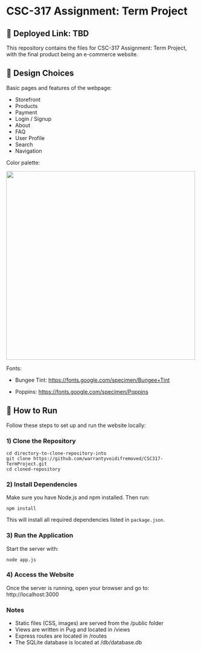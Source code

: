 # CSC-317 Assignment: Term Project
## 🔗 Deployed Link: TBD
This repository contains the files for CSC-317 Assignment: Term Project, with the final product being an e-commerce website.

## 🎨 Design Choices
Basic pages and features of the webpage:
- Storefront
- Products
- Payment 
- Login / Signup
- About
- FAQ
- User Profile
- Search
- Navigation

Color palette:

<img width="500" src="https://i.imgur.com/PJSxSf0.png">

Fonts:

- Bungee Tint: https://fonts.google.com/specimen/Bungee+Tint

- Poppins: https://fonts.google.com/specimen/Poppins

## 🚀 How to Run
Follow these steps to set up and run the website locally:

### 1) Clone the Repository
```
cd directory-to-clone-repository-into
git clone https://github.com/warrantyvoidifremoved/CSC317-TermProject.git
cd cloned-repository
```

### 2) Install Dependencies
Make sure you have Node.js and npm installed. Then run:
```
npm install
```
This will install all required dependencies listed in `package.json`.

### 3) Run the Application
Start the server with:
```
node app.js
```

### 4) Access the Website
Once the server is running, open your browser and go to: http://localhost:3000

### Notes
- Static files (CSS, images) are served from the /public folder
- Views are written in Pug and located in /views
- Express routes are located in /routes
- The SQLite database is located at /db/database.db
